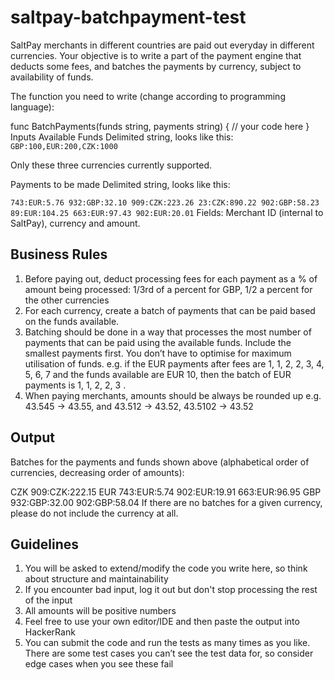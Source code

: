 # saltpay-batchpayment-test


SaltPay merchants in different countries are paid out everyday in different currencies. Your objective is to write a part of the payment engine that deducts some fees, and batches the payments by currency, subject to availability of funds.

The function you need to write (change according to programming language):

func BatchPayments(funds string, payments string) {
// your code here
}
Inputs
Available Funds
Delimited string, looks like this:  `GBP:100,EUR:200,CZK:1000`

Only these three currencies currently supported.

Payments to be made
Delimited string, looks like this:


`743:EUR:5.76
932:GBP:32.10
909:CZK:223.26
23:CZK:890.22
902:GBP:58.23
89:EUR:104.25
663:EUR:97.43
902:EUR:20.01`
Fields: Merchant ID (internal to SaltPay), currency and amount.

## Business Rules
1. Before paying out, deduct processing fees for each payment as a % of amount being processed: 1/3rd of a percent for GBP, 1/2 a percent for the other currencies
2. For each currency, create a batch of payments that can be paid based on the funds available. 
3. Batching should be done in a way that processes the most number of payments that can be paid using the available funds. Include the smallest payments first. You don’t have to optimise for maximum utilisation of funds.  e.g. if the EUR payments after fees are 1, 1, 2, 2, 3, 4, 5, 6, 7 and the funds available are EUR 10, then the batch of EUR payments is 1, 1, 2, 2, 3 .
4. When paying merchants, amounts should be always be rounded up  e.g. 43.545 -> 43.55, and 43.512 -> 43.52, 43.5102 -> 43.52

## Output
Batches for the payments and funds shown above (alphabetical order of currencies, decreasing order of amounts):


CZK
909:CZK:222.15
EUR
743:EUR:5.74
902:EUR:19.91
663:EUR:96.95
GBP
932:GBP:32.00
902:GBP:58.04
If there are no batches for a given currency, please do not include the currency at all.

## Guidelines
1. You will be asked to extend/modify the code you write here, so think about structure and maintainability
2. If you encounter bad input, log it out but don't stop processing the rest of the input
3. All amounts will be positive numbers
4. Feel free to use your own editor/IDE and then paste the output into HackerRank
5. You can submit the code and run the tests as many times as you like. There are some test cases you can’t see the test data for, so consider edge cases when you see these fail
